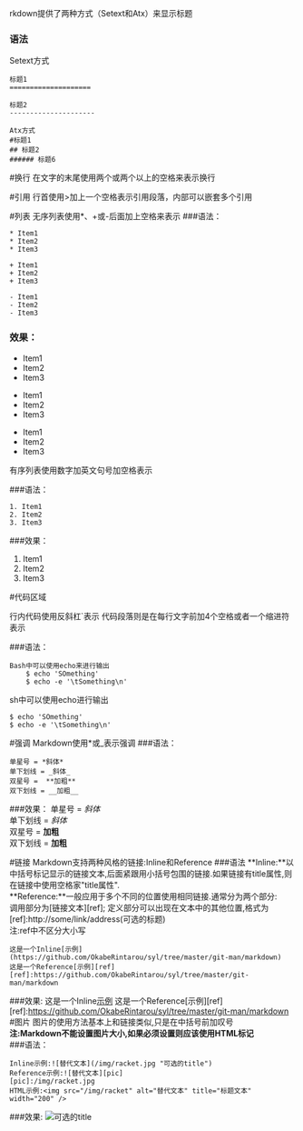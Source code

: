 rkdown提供了两种方式（Setext和Atx）来显示标题

### 语法

Setext方式

```
标题1
====================

标题2
---------------------

Atx方式
#标题1
## 标题2
###### 标题6
```

#换行
在文字的末尾使用两个或两个以上的空格来表示换行

#引用
行首使用>加上一个空格表示引用段落，内部可以嵌套多个引用


#列表
无序列表使用*、+或-后面加上空格来表示
###语法：
```
* Item1
* Item2
* Item3

+ Item1
+ Item2
+ Item3

- Item1
- Item2
- Item3

```

### 效果：

* Item1
* Item2
* Item3

+ Item1
+ Item2
+ Item3

- Item1
- Item2
- Item3


有序列表使用数字加英文句号加空格表示

###语法：
```
1. Item1
2. Item2
3. Item3

```

###效果：
1. Item1
2. Item2
3. Item3


#代码区域

行内代码使用反斜杠`表示
代码段落则是在每行文字前加4个空格或者一个缩进符表示

###语法：
```
Bash中可以使用echo来进行输出
    $ echo 'SOmething'
    $ echo -e '\tSomething\n'
```
sh中可以使用echo进行输出   

    $ echo 'SOmething'       
    $ echo -e '\tSomething\n' 

#强调
Markdown使用\*或\_表示强调
###语法：
```
单星号 = *斜体*
单下划线 = _斜体_
双星号 =  **加粗**
双下划线 = __加粗__
```
###效果：
单星号 = *斜体*  
单下划线 = _斜体_  
双星号 = **加粗**  
双下划线 = __加粗__  

#链接
Markdown支持两种风格的链接:Inline和Reference
###语法
**Inline:**以中括号标记显示的链接文本,后面紧跟用小括号包围的链接.如果链接有title属性,则在链接中使用空格家"title属性".  
**Reference:**一般应用于多个不同的位置使用相同链接.通常分为两个部分:  
调用部分为[链接文本][ref];
定义部分可以出现在文本中的其他位置,格式为[ref]:http://some/link/address(可选的标题)  
注:ref中不区分大小写
```
这是一个Inline[示例](https://github.com/OkabeRintarou/syl/tree/master/git-man/markdown)
这是一个Reference[示例][ref]
[ref]:https://github.com/OkabeRintarou/syl/tree/master/git-man/markdown
```
###效果:
这是一个Inline[示例](https://github.com/OkabeRintarou/syl/tree/master/git-man/markdown)
这是一个Reference[示例][ref]
[ref]:https://github.com/OkabeRintarou/syl/tree/master/git-man/markdown
#图片
图片的使用方法基本上和链接类似,只是在中括号前加叹号     
**注:Markdown不能设置图片大小,如果必须设置则应该使用HTML标记<img>**   
###语法：
```
Inline示例:![替代文本](/img/racket.jpg "可选的title")
Reference示例:![替代文本][pic]
[pic]:/img/racket.jpg
HTML示例:<img src="/img/racket" alt="替代文本" title="标题文本" width="200" />
```
###效果:
![](/img/racket.jpg "可选的title")
